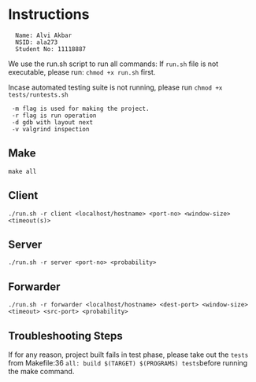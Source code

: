 # Instructions

```text
  Name: Alvi Akbar
  NSID: ala273
  Student No: 11118887
```

We use the run.sh script to run all commands:
If `run.sh` file is not executable, please run:
`chmod +x run.sh` first.

Incase automated testing suite is not running, please run `chmod +x tests/runtests.sh`

```text
 -m flag is used for making the project.
 -r flag is run operation
 -d gdb with layout next
 -v valgrind inspection
```

## Make

`make all`

## Client

`./run.sh -r client <localhost/hostname> <port-no> <window-size> <timeout(s)>`

## Server

`./run.sh -r server <port-no> <probability>`

## Forwarder

`./run.sh -r forwarder <localhost/hostname> <dest-port> <window-size> <timeout> <src-port> <probability>`

## Troubleshooting Steps

If for any reason, project built fails in test phase, please take out the `tests`
from Makefile:36 `all: build $(TARGET) $(PROGRAMS) tests`before running the make
command.
